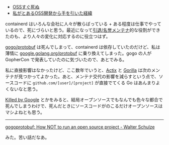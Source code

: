 * [OSSすぐ死ぬ](https://kmuto.hatenablog.com/entry/2023/07/22/154845)
* [私がとあるOSS開発から手を引いた経緯](https://blog.kengo-toda.jp/entry/why-I-stop-oss-contribution)

containerd はいろんな会社に人々が散らばっている + ある程度は仕事でやっているので、死にづらいと思う。最近になって[引退/名誉メンテナ](https://github.com/containerd/project/pull/105)的な役割ができたのも、より人々の変化に対応するのに役立つはず。

[gogo/protobuf](https://github.com/gogo/protobuf) は死んでしまって、containerd は依存していたのだけど、私は薄情に [google.golang.org/protobuf](https://github.com/protocolbuffers/protobuf-go) に乗り換えてしまった。gogo の人が GopherCon で発表していたのに気づいたので、あとでみる。

私に直接影響はなかったけど、ここ数年でいうと、[Actix](https://actix.rs/) と [Gorilla](https://gorilla.github.io/) は次のメンテナが見つかってよかった。あと、メンテナ交代の影響を減らすという点で、ソースコードに `github.com/[user]/[project]` が直接でてくる Go はあんまりよくないなと思う。

[Killed by Google](https://killedbygoogle.com/) とかをみると、結局オープンソースでもなんでも色々な都合で死んでしまうわけで、死んだときにソースコードがのこるだけオープンソースはマシよねとも思う。

---

[gogoprotobuf: How NOT to run an open source project - Walter Schulze](https://youtu.be/HTIltI0NuNg)

みた。苦い話だなあ。
